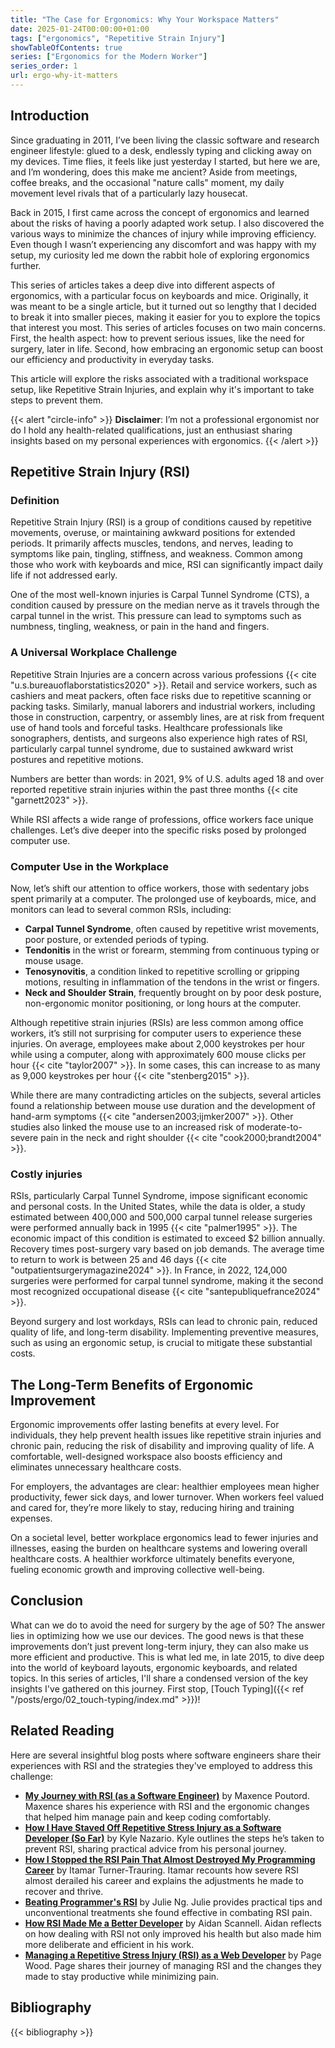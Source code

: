 ```yaml
---
title: "The Case for Ergonomics: Why Your Workspace Matters"
date: 2025-01-24T00:00:00+01:00
tags: ["ergonomics", "Repetitive Strain Injury"]
showTableOfContents: true
series: ["Ergonomics for the Modern Worker"]
series_order: 1
url: ergo-why-it-matters
---
```


## Introduction
Since graduating in 2011, I’ve been living the classic software and research engineer lifestyle: glued to a desk, endlessly typing and clicking away on my devices. Time flies, it feels like just yesterday I started, but here we are, and I’m wondering, does this make me ancient? Aside from meetings, coffee breaks, and the occasional "nature calls" moment, my daily movement level rivals that of a particularly lazy housecat.

Back in 2015, I first came across the concept of ergonomics and learned about the risks of having a poorly adapted work setup. I also discovered the various ways to minimize the chances of injury while improving efficiency. Even though I wasn’t experiencing any discomfort and was happy with my setup, my curiosity led me down the rabbit hole of exploring ergonomics further.

This series of articles takes a deep dive into different aspects of ergonomics, with a particular focus on keyboards and mice. Originally, it was meant to be a single article, but it turned out so lengthy that I decided to break it into smaller pieces, making it easier for you to explore the topics that interest you most. This series of articles focuses on two main concerns. First, the health aspect: how to prevent serious issues, like the need for surgery, later in life. Second, how embracing an ergonomic setup can boost our efficiency and productivity in everyday tasks.

This article will explore the risks associated with a traditional workspace setup, like Repetitive Strain Injuries, and explain why it's important to take steps to prevent them.

{{< alert "circle-info" >}}
**Disclaimer**: I’m not a professional ergonomist nor do I hold any health-related qualifications, just an enthusiast sharing insights based on my personal experiences with ergonomics.
{{< /alert >}}

## Repetitive Strain Injury (RSI)

### Definition
Repetitive Strain Injury (RSI) is a group of conditions caused by repetitive movements, overuse, or maintaining awkward positions for extended periods. It primarily affects muscles, tendons, and nerves, leading to symptoms like pain, tingling, stiffness, and weakness. Common among those who work with keyboards and mice, RSI can significantly impact daily life if not addressed early.

One of the most well-known injuries is Carpal Tunnel Syndrome (CTS), a condition caused by pressure on the median nerve as it travels through the carpal tunnel in the wrist. This pressure can lead to symptoms such as numbness, tingling, weakness, or pain in the hand and fingers.

### A Universal Workplace Challenge
Repetitive Strain Injuries are a concern across various professions {{< cite "u.s.bureauoflaborstatistics2020" >}}. Retail and service workers, such as cashiers and meat packers, often face risks due to repetitive scanning or packing tasks. Similarly, manual laborers and industrial workers, including those in construction, carpentry, or assembly lines, are at risk from frequent use of hand tools and forceful tasks. Healthcare professionals like sonographers, dentists, and surgeons also experience high rates of RSI, particularly carpal tunnel syndrome, due to sustained awkward wrist postures and repetitive motions.

Numbers are better than words: in 2021, 9% of U.S. adults aged 18 and over reported repetitive strain injuries within the past three months {{< cite "garnett2023" >}}.

While RSI affects a wide range of professions, office workers face unique challenges. Let’s dive deeper into the specific risks posed by prolonged computer use.

### Computer Use in the Workplace
Now, let’s shift our attention to office workers, those with sedentary jobs spent primarily at a computer. The prolonged use of keyboards, mice, and monitors can lead to several common RSIs, including:

- **Carpal Tunnel Syndrome**, often caused by repetitive wrist movements, poor posture, or extended periods of typing.
- **Tendonitis** in the wrist or forearm, stemming from continuous typing or mouse usage.
- **Tenosynovitis**, a condition linked to repetitive scrolling or gripping motions, resulting in inflammation of the tendons in the wrist or fingers.
- **Neck and Shoulder Strain**, frequently brought on by poor desk posture, non-ergonomic monitor positioning, or long hours at the computer.

Although repetitive strain injuries (RSIs) are less common among office workers, it’s still not surprising for computer users to experience these injuries. On average, employees make about 2,000 keystrokes per hour while using a computer, along with approximately 600 mouse clicks per hour {{< cite "taylor2007" >}}. In some cases, this can increase to as many as 9,000 keystrokes per hour {{< cite "stenberg2015" >}}.

While there are many contradicting articles on the subjects, several articles found a relationship between mouse use duration and the development of hand-arm symptoms {{< cite "andersen2003;ijmker2007" >}}. Other studies also linked the mouse use to an increased risk of moderate-to-severe pain in the neck and right shoulder {{< cite "cook2000;brandt2004" >}}.

### Costly injuries
RSIs, particularly Carpal Tunnel Syndrome, impose significant economic and personal costs. In the United States, while the data is older, a study estimated between 400,000 and 500,000 carpal tunnel release surgeries were performed annually back in 1995 {{< cite "palmer1995" >}}. The economic impact of this condition is estimated to exceed $2 billion annually. Recovery times post-surgery vary based on job demands. The average time to return to work is between 25 and 46 days {{< cite "outpatientsurgerymagazine2024" >}}. In France, in 2022, 124,000 surgeries were performed for carpal tunnel syndrome, making it the second most recognized occupational disease {{< cite "santepubliquefrance2024" >}}.

Beyond surgery and lost workdays, RSIs can lead to chronic pain, reduced quality of life, and long-term disability. Implementing preventive measures, such as using an ergonomic setup, is crucial to mitigate these substantial costs.

## The Long-Term Benefits of Ergonomic Improvement
Ergonomic improvements offer lasting benefits at every level. For individuals, they help prevent health issues like repetitive strain injuries and chronic pain, reducing the risk of disability and improving quality of life. A comfortable, well-designed workspace also boosts efficiency and eliminates unnecessary healthcare costs.

For employers, the advantages are clear: healthier employees mean higher productivity, fewer sick days, and lower turnover. When workers feel valued and cared for, they’re more likely to stay, reducing hiring and training expenses.

On a societal level, better workplace ergonomics lead to fewer injuries and illnesses, easing the burden on healthcare systems and lowering overall healthcare costs. A healthier workforce ultimately benefits everyone, fueling economic growth and improving collective well-being.

## Conclusion
What can we do to avoid the need for surgery by the age of 50? The answer lies in optimizing how we use our devices. The good news is that these improvements don’t just prevent long-term injury, they can also make us more efficient and productive. This is what led me, in late 2015, to dive deep into the world of keyboard layouts, ergonomic keyboards, and related topics. In this series of articles, I'll share a condensed version of the key insights I've gathered on this journey. First stop, [Touch Typing]({{< ref "/posts/ergo/02_touch-typing/index.md" >}})!

## Related Reading
Here are several insightful blog posts where software engineers share their experiences with RSI and the strategies they've employed to address this challenge:

- **[My Journey with RSI (as a Software Engineer)](https://www.maxpou.fr/blog/rsi-as-developer/)** by Maxence Poutord. Maxence shares his experience with RSI and the ergonomic changes that helped him manage pain and keep coding comfortably.
- **[How I Have Staved Off Repetitive Stress Injury as a Software Developer (So Far)](https://kylenazario.com/blog/fighting-rsi-injuries-developer)** by Kyle Nazario. Kyle outlines the steps he’s taken to prevent RSI, sharing practical advice from his personal journey.
- **[How I Stopped the RSI Pain That Almost Destroyed My Programming Career](https://codewithoutrules.com/2016/11/18/rsi-solution/)** by Itamar Turner-Trauring. Itamar recounts how severe RSI almost derailed his career and explains the adjustments he made to recover and thrive.
- **[Beating Programmer's RSI](https://julie.io/writing/beating-programmers-rsi/)** by Julie Ng. Julie provides practical tips and unconventional treatments she found effective in combating RSI pain.
- **[How RSI Made Me a Better Developer](https://www.aidanscannell.com/post/how-rsi-made-me-a-better-developer/)** by Aidan Scannell. Aidan reflects on how dealing with RSI not only improved his health but also made him more deliberate and efficient in his work.
- **[Managing a Repetitive Stress Injury (RSI) as a Web Developer](https://storyware.co/managing-a-repetitive-stress-injury-rsi-as-a-web-developer/)** by Page Wood. Page shares their journey of managing RSI and the changes they made to stay productive while minimizing pain.

## Bibliography
{{< bibliography >}}
